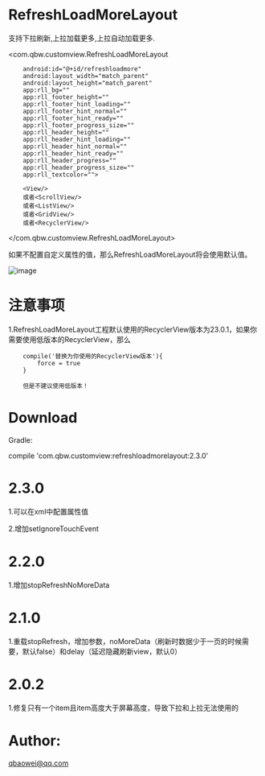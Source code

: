 # RefreshLoadMoreLayout

支持下拉刷新,上拉加载更多,上拉自动加载更多.


<com.qbw.customview.RefreshLoadMoreLayout

        android:id="@+id/refreshloadmore"
        android:layout_width="match_parent"
        android:layout_height="match_parent"
        app:rll_bg=""
        app:rll_footer_height=""
        app:rll_footer_hint_loading=""
        app:rll_footer_hint_normal=""
        app:rll_footer_hint_ready=""
        app:rll_footer_progress_size=""
        app:rll_header_height=""
        app:rll_header_hint_loading=""
        app:rll_header_hint_normal=""
        app:rll_header_hint_ready=""
        app:rll_header_progress=""
        app:rll_header_progress_size=""
        app:rll_textcolor="">

        <View/>
        或者<ScrollView/>
        或者<ListView/>
        或者<GridView/>
        或者<RecyclerView/>

</com.qbw.customview.RefreshLoadMoreLayout>

如果不配置自定义属性的值，那么RefreshLoadMoreLayout将会使用默认值。

![image](https://raw.githubusercontent.com/qbaowei/RefreshLoadMoreLayout/master/screenshots/RefreshLoadMoreLayout.gif)


# 注意事项


1.RefreshLoadMoreLayout工程默认使用的RecyclerView版本为23.0.1，如果你需要使用低版本的RecyclerView，那么

        compile('替换为你使用的RecyclerView版本'){
            force = true
        }
        
        但是不建议使用低版本！


# Download


Gradle:


compile 'com.qbw.customview:refreshloadmorelayout:2.3.0'

# 2.3.0


1.可以在xml中配置属性值

2.增加setIgnoreTouchEvent


# 2.2.0


1.增加stopRefreshNoMoreData


# 2.1.0


1.重载stopRefresh，增加参数，noMoreData（刷新时数据少于一页的时候需要，默认false）和delay（延迟隐藏刷新view，默认0）


# 2.0.2


1.修复只有一个item且item高度大于屏幕高度，导致下拉和上拉无法使用的


# Author:


qbaowei@qq.com

